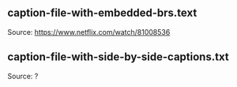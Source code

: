 ## caption-file-with-embedded-brs.text

Source: https://www.netflix.com/watch/81008536

## caption-file-with-side-by-side-captions.txt

Source: ?
